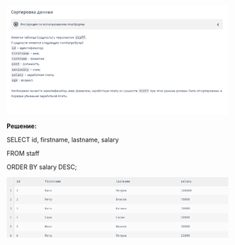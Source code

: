 ![Alt text](task_2.png)

**Решение:**

SELECT id, firstname, lastname, salary

FROM staff

ORDER BY salary DESC;

![Alt text](res_2.png)